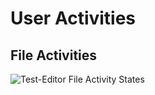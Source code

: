 # User Activities

## File Activities

![Test-Editor File Activity States](http://www.plantuml.com/plantuml/proxy?src=https://raw.githubusercontent.com/test-editor/test-editor-web/feature/additional-user-activities/src/app/user-activity-config/doc/user-activity.plantuml "Test-Editor File Activity States")
